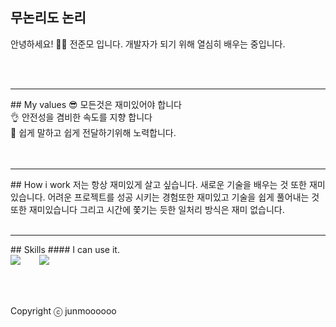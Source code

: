 ## 무논리도 논리
안녕하세요! 🙋‍♂️ 전준모 입니다. 개발자가 되기 위해 열심히 배우는 중입니다.

<br />
<br />
<hr />
## My values
😎 모든것은 재미있어야 합니다<br />
👌 안전성을 겸비한 속도를 지향 합니다<br />
🦻 쉽게 말하고 쉽게 전달하기위해 노력합니다.<br />
<br />
<br />
<hr />
## How i work
저는 항상 재미있게 살고 싶습니다. 새로운 기술을 배우는 것 또한 재미 있습니다. 어려운 프로젝트를 성공 시키는 경험또한 재미있고 기술을 쉽게 풀어내는 것 또한 재미있습니다  그리고 시간에 쫓기는 듯한 일처리 방식은 재미 없습니다.
<br />
<br />
<hr />
## Skills
#### I can use it.
<div style="display:flex;gap:30px;flex-wrap:wrap;">

  <img src="https://img.shields.io/badge/Java-007396?style=for-the-badge&logo=Java&logoColor=white">
  <img src="https://img.shields.io/badge/js-F7DF1E?style=for-the-badge&logo=javascript&logoColor=black">

</div>

<br />
<br />
<br />

Copyright ⓒ junmoooooo

